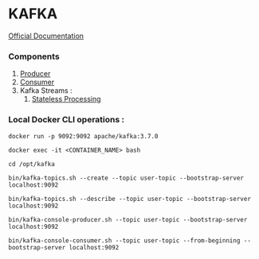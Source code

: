 # KAFKA

[Official Documentation](https://kafka.apache.org/documentation/)

### Components

1. [Producer](https://github.com/Mnyu/kafka/blob/main/kafka-producer/README.md)
2. [Consumer](https://github.com/Mnyu/kafka/blob/main/kafka-consumer/README.md)
3. Kafka Streams :
   1. [Stateless Processing](https://github.com/Mnyu/kafka/blob/main/kafka-streams-voice-command-parser/README.md)


### Local Docker CLI operations :
```shell
docker run -p 9092:9092 apache/kafka:3.7.0

docker exec -it <CONTAINER_NAME> bash

cd /opt/kafka

bin/kafka-topics.sh --create --topic user-topic --bootstrap-server localhost:9092

bin/kafka-topics.sh --describe --topic user-topic --bootstrap-server localhost:9092

bin/kafka-console-producer.sh --topic user-topic --bootstrap-server localhost:9092

bin/kafka-console-consumer.sh --topic user-topic --from-beginning --bootstrap-server localhost:9092
```
